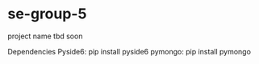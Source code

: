 # se-group-5

project name tbd soon

Dependencies
Pyside6: pip install pyside6
pymongo: pip install pymongo
